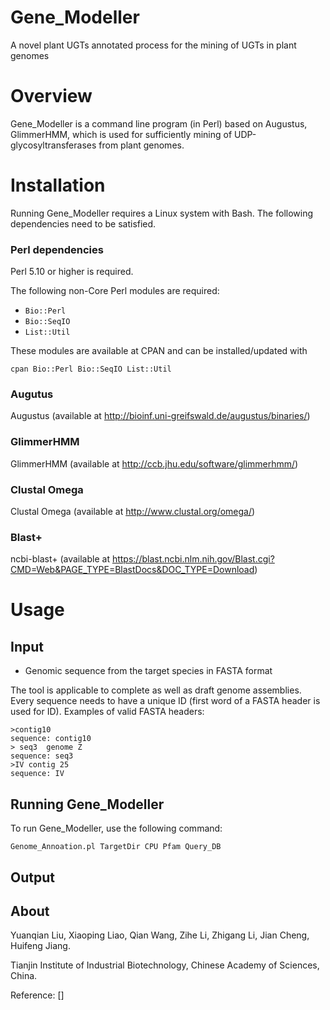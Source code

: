 # Gene_Modeller
A novel plant UGTs annotated process for the mining of UGTs in plant genomes

# Overview

Gene_Modeller is a command line program (in Perl) based on Augustus, GlimmerHMM, 
which is used for sufficiently mining of UDP-glycosyltransferases from plant genomes.


# Installation

Running Gene_Modeller requires a Linux system with Bash. The following dependencies
need to be satisfied.

### Perl dependencies

Perl 5.10 or higher is required.

The following non-Core Perl modules are required:

* `Bio::Perl`
* `Bio::SeqIO`
* `List::Util`

These modules are available at CPAN and can be installed/updated with

    cpan Bio::Perl Bio::SeqIO List::Util

### Augutus

Augustus (available at http://bioinf.uni-greifswald.de/augustus/binaries/)

### GlimmerHMM

GlimmerHMM (available at http://ccb.jhu.edu/software/glimmerhmm/)

### Clustal Omega

Clustal Omega (available at http://www.clustal.org/omega/)

### Blast+
ncbi-blast+ (available at https://blast.ncbi.nlm.nih.gov/Blast.cgi?CMD=Web&PAGE_TYPE=BlastDocs&DOC_TYPE=Download)


# Usage

## Input

* Genomic sequence from the target species in FASTA format

The tool is applicable to complete as well as draft genome assemblies. Every sequence needs to have a unique ID 
(first word of a FASTA header is used for ID). Examples of valid FASTA headers:

    >contig10
    sequence: contig10
    > seq3  genome Z
    sequence: seq3
    >IV contig 25
    sequence: IV

## Running Gene_Modeller

To run Gene_Modeller, use the following command:

    Genome_Annoation.pl TargetDir CPU Pfam Query_DB


## Output

## About
Yuanqian Liu, Xiaoping Liao, Qian Wang, Zihe Li, Zhigang Li, Jian Cheng, Huifeng Jiang.

Tianjin Institute of Industrial Biotechnology, Chinese Academy of Sciences, China.

Reference: []
